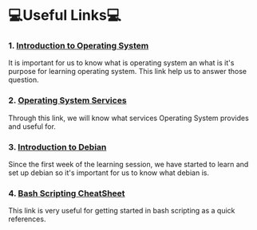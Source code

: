 # **💻Useful Links💻**

### 1. [Introduction to Operating System](https://edu.gcfglobal.org/en/computerbasics/understanding-operating-systems/1/)
It is important for us to know what is operating system an what is it's purpose for learning operating system. This link help us to answer those question.
### 2. [Operating System Services](https://www.w3schools.in/operating-system-tutorial/services/)
Through this link, we will know what services Operating System provides and useful for.
### 3. [Introduction to Debian](https://help.ubuntu.com/lts/installation-guide/s390x/ch01s02.html)
Since the first week of the learning session, we have started to learn and set up debian so it's important for us to know what debian is.
### 4. [Bash Scripting CheatSheet](https://devhints.io/bash)
This link is very useful for getting started in bash scripting as a quick references.
